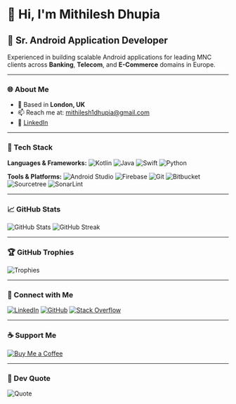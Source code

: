 # 👋 Hi, I'm Mithilesh Dhupia

## 💼 Sr. Android Application Developer

Experienced in building scalable Android applications for leading MNC clients across **Banking**, **Telecom**, and **E-Commerce** domains in Europe.

---

### 🌐 About Me

- 📍 Based in **London, UK**
- 📫 Reach me at: [mithilesh1dhupia@gmail.com](mailto:mithilesh1dhupia@gmail.com)
- 🔗 [LinkedIn](http://www.linkedin.com/in/mithilesh1dhupia/)

---

### 🧰 Tech Stack

**Languages & Frameworks:**
![Kotlin](https://img.shields.io/badge/Kotlin-0095D5?style=for-the-badge&logo=kotlin&logoColor=white)
![Java](https://img.shields.io/badge/Java-ED8B00?style=for-the-badge&logo=java&logoColor=white)
![Swift](https://img.shields.io/badge/Swift-FA7343?style=for-the-badge&logo=swift&logoColor=white)
![Python](https://img.shields.io/badge/Python-FFD43B?style=for-the-badge&logo=python&logoColor=blue)

**Tools & Platforms:**
![Android Studio](https://img.shields.io/badge/Android_Studio-3DDC84?style=for-the-badge&logo=android-studio&logoColor=white)
![Firebase](https://img.shields.io/badge/Firebase-FFCA28?style=for-the-badge&logo=firebase&logoColor=black)
![Git](https://img.shields.io/badge/Git-E44C30?style=for-the-badge&logo=git&logoColor=white)
![Bitbucket](https://img.shields.io/badge/Bitbucket-0747a6?style=for-the-badge&logo=bitbucket&logoColor=white)
![Sourcetree](https://img.shields.io/badge/Sourcetree-0052CC?style=for-the-badge&logo=Sourcetree&logoColor=white)
![SonarLint](https://img.shields.io/badge/SonarLint-CB2029?style=for-the-badge&logo=sonarlint&logoColor=white)

---

### 📈 GitHub Stats

![GitHub Stats](https://github-readme-stats.vercel.app/api?username=md0092651&show_icons=true&count_private=true&theme=github_dark)
![GitHub Streak](https://github-readme-streak-stats.herokuapp.com/?user=md0092651&theme=github-dark)

---

### 🏆 GitHub Trophies

![Trophies](https://github-profile-trophy.vercel.app/?username=md0092651&theme=flat&no-bg=true&no-frame=true&margin-w=15)

---

### 🔗 Connect with Me

[![LinkedIn](https://img.shields.io/badge/LinkedIn-blue?style=flat&logo=linkedin)](https://www.linkedin.com/in/mithilesh1dhupia/)
[![GitHub](https://img.shields.io/badge/GitHub-black?style=flat&logo=github)](https://github.com/md0092651)
[![Stack Overflow](https://img.shields.io/badge/StackOverflow-FE7A16?style=flat&logo=stack-overflow&logoColor=white)](https://stackoverflow.com/users/1201601/mrx)

---

### ☕ Support Me

[![Buy Me a Coffee](https://cdn.buymeacoffee.com/buttons/v2/default-yellow.png)](https://www.buymeacoffee.com/mithilesh1o)

---

### 💬 Dev Quote

![Quote](https://quotes-github-readme.vercel.app/api?type=horizontal&theme=dark)
